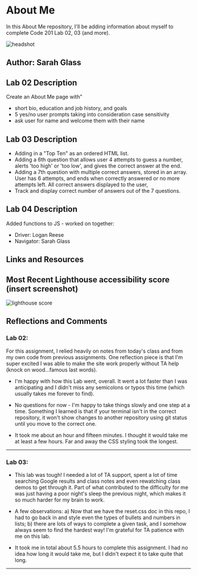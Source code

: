 # About Me

In this About Me repository, I'll be adding information about myself to complete Code 201 Lab 02, 03 (and more).

![headshot](headshot_small.jpg)

## Author: Sarah Glass

## Lab 02 Description
Create an About Me page with"
- short bio, education and job history, and goals
- 5 yes/no user prompts taking into consideration case sensitivity
- ask user for name and welcome them with their name

## Lab 03 Description
- Adding in a "Top Ten" as an ordered HTML list.
- Adding a 6th question that allows user 4 attempts to guess a number, alerts 'too high' or 'too low', and gives the correct answer at the end.
- Adding a 7th question with multiple correct answers, stored in an array. User has 6 attempts, and ends when correctly answered or no more attempts left. All correct answers displayed to the user, 
- Track and display correct number of answers out of the 7 questions.

## Lab 04 Description
Added functions to JS - worked on together:
- Driver: Logan Reese
- Navigator: Sarah Glass

## Links and Resources

## Most Recent Lighthouse accessibility score (insert screenshot)

![lighthouse score](lighthouse_lab03.png)

## Reflections and Comments

### Lab 02: 

For this assignment, I relied heavily on notes from today's class and from my own code from previous assignments. One reflection piece is that I'm super excited I was able to make the site work properly without TA help (knock on wood...famous last words).

* I'm happy with how this Lab went, overall. It went a lot faster than I was anticipating and I didn't miss any semicolons or typos this time (which usually takes me forever to find).

* No questions for now - I'm happy to take things slowly and one step at a time. Something I learned is that if your terminal isn't in the correct repository, it won't show changes to another repository using git status until you move to the correct one.

* It took me about an hour and fifteen minutes. I thought it would take me at least a few hours. Far and away the CSS styling took the longest.

-----------------------------

### Lab 03:

* This lab was tough! I needed a lot of TA support, spent a lot of time searching Google results and class notes and even rewatching class demos to get through it. Part of what contributed to the difficulty for me was just having a poor night's sleep the previous night, which makes it so much harder for my brain to work.

* A few observations: a) Now that we have the reset.css doc in this repo, I had to go back in and style even the types of bullets and numbers in lists; b) there are lots of ways to complete a given task, and I somehow always seem to find the hardest way! I'm grateful for TA patience with me on this lab.

* It took me in total about 5.5 hours to complete this assignment. I had no idea how long it would take me, but I didn't expect it to take quite that long. 

------------------------------

